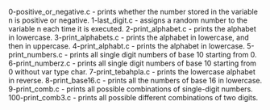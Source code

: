 0-positive_or_negative.c - prints whether the number stored in the variable n is positive or negative.
1-last_digit.c - assigns a random number to the variable n each time it is executed.
2-print_alphabet.c - prints the alphabet in lowercase.
3-print_alphabets.c - prints the alphabet in lowercase, and then in uppercase.
4-print_alphabt.c - prints the alphabet in lowercase.
5-print_numbers.c - prints all single digit numbers of base 10 starting from 0.
6-print_numberz.c - prints all single digit numbers of base 10 starting from 0 without var type char.
7-print_tebahpla.c - prints the lowercase alphabet in reverse.
8-print_base16.c - prints all the numbers of base 16 in lowercase.
9-print_comb.c - prints all possible combinations of single-digit numbers.
100-print_comb3.c - prints all possible different combinations of two digits.
